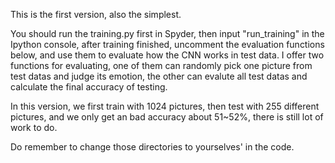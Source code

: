 This is the first version, also the simplest.

You should run the training.py first in Spyder, then input "run_training" in the Ipython console, after training finished, 
uncomment the evaluation functions below, and use them to evaluate how the CNN works in test data. I offer two functions for
evaluating, one of them can randomly pick one picture from test datas and judge its emotion, the other can evalute all test 
datas and calculate the final accuracy of testing.

In this version, we first train with 1024 pictures, then test with 255 different pictures, and we only get an bad accuracy 
about 51~52%, there is still lot of work to do.

Do remember to change those directories to yourselves' in the code.


